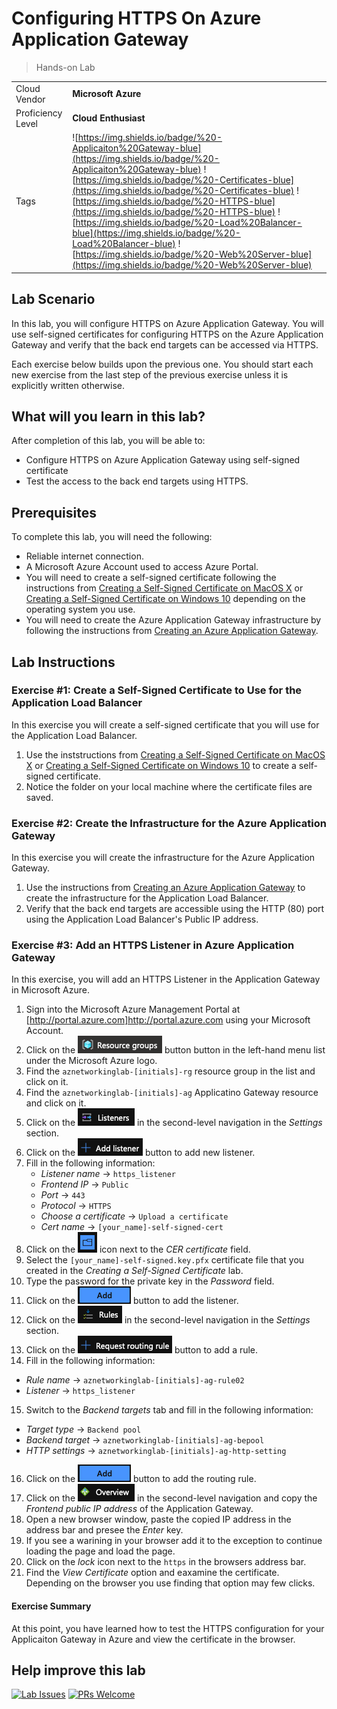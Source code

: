# Configuring HTTPS On Azure Application Gateway

> Hands-on Lab

|                   |                       |
| :---------------- | :-------------------- |
| Cloud Vendor      | **Microsoft Azure**        |
| Proficiency Level | **Cloud  Enthusiast** |
| Tags              | ![https://img.shields.io/badge/%20-Applicaiton%20Gateway-blue](https://img.shields.io/badge/%20-Applicaiton%20Gateway-blue) ![https://img.shields.io/badge/%20-Certificates-blue](https://img.shields.io/badge/%20-Certificates-blue) ![https://img.shields.io/badge/%20-HTTPS-blue](https://img.shields.io/badge/%20-HTTPS-blue) ![https://img.shields.io/badge/%20-Load%20Balancer-blue](https://img.shields.io/badge/%20-Load%20Balancer-blue) ![https://img.shields.io/badge/%20-Web%20Server-blue](https://img.shields.io/badge/%20-Web%20Server-blue)|

## Lab Scenario

In this lab, you will configure HTTPS on Azure Application Gateway. You will use self-signed certificates for configuring HTTPS on the Azure Application Gateway and verify that the back end targets can be accessed via HTTPS.

Each exercise below builds upon the previous one. You should start each new exercise from the last step of the previous exercise unless it is explicitly written otherwise.

## What will you learn in this lab?

After completion of this lab, you will be able to:

- Configure HTTPS on Azure Application Gateway using self-signed certificate
- Test the access to the back end targets using HTTPS.

## Prerequisites

To complete this lab, you will need the following:

- Reliable internet connection.
- A Microsoft Azure Account used to access Azure Portal.
- You will need to create a self-signed certificate following the instructions from [Creating a Self-Signed Certificate on MacOS X](../general/creating-self-signed-cert-on-macos.md) or [Creating a Self-Signed Certificate on Windows 10](../general/creating-self-signed-cert-on-windows.md) depending on the operating system you use.
- You will need to create the Azure Application Gateway infrastructure by following the instructions from [Creating an Azure Application Gateway](../../networking-labs/azure/creating-application-gateway-in-azure.md).

## Lab Instructions

### Exercise #1: Create a Self-Signed Certificate to Use for the Application Load Balancer

In this exercise you will create a self-signed certificate that you will use for the Application Load Balancer.

1. Use the inststructions from [Creating a Self-Signed Certificate on MacOS X](../general/creating-self-signed-cert-on-macos.md) or [Creating a Self-Signed Certificate on Windows 10](../general/creating-self-signed-cert-on-windows.md) to create a self-signed certificate.
2. Notice the folder on your local machine where the certificate files are saved.

### Exercise #2: Create the Infrastructure for the Azure Application Gateway

In this exercise you will create the infrastructure for the Azure Application Gateway.

1. Use the instructions from [Creating an Azure Application Gateway](../../networking-labs/azure/creating-application-gateway-in-azure.md) to create the infrastructure for the Application Load Balancer.
2. Verify that the back end targets are accessible using the HTTP (80) port using the Application Load Balancer's Public IP address.

### Exercise #3: Add an HTTPS Listener in Azure Application Gateway

In this exercise, you will add an HTTPS Listener in the Application Gateway in Microsoft Azure.

1. Sign into the Microsoft Azure Management Portal at [http://portal.azure.com]http://portal.azure.com using your Microsoft Account.
2. Click on the ![Resource groups button](media/azure-resource-groups-button.png) button button in the left-hand menu list under the Microsoft Azure logo.
3. Find the `aznetworkinglab-[initials]-rg` resource group in the list and click on it.
4. Find the `aznetworkinglab-[initials]-ag` Applicatino Gateway resource and click on it.
5. Click on the ![Listeners button](media/azure-listeners-button.png) in the second-level navigation in the *Settings* section.
6. Click on the ![Add listener button](media/azure-add-listener-plus-button.png) button to add new listener.
7. Fill in the following information:
   - *Listener name* → `https_listener`
   - *Frontend IP* → `Public`
   - *Port* → `443`
   - *Protocol* → `HTTPS`
   - *Choose a certificate* → `Upload a certificate`
   - *Cert name* → `[your_name]-self-signed-cert`
8. Click on the ![Folder button](media/azure-folder-icon-button.png) icon next to the *CER certificate* field.
9. Select the `[your_name]-self-signed.key.pfx` certificate file that you created in the *Creating a Self-Signed Certificate* lab.
10. Type the password for the private key in the *Password* field.
11. Click on the ![Add button](media/azure-add-button.png) button to add the listener.
12. Click on the ![Rules button](media/azure-rules-button.png) in the second-level navigation in the *Settings* section.
13. Click on the ![Request routing rule](media/azure-request-routing-rule-plus-button.png) button to add a rule.
14. Fill in the following information:
   - *Rule name* → `aznetworkinglab-[initials]-ag-rule02`
   - *Listener* → `https_listener`
15. Switch to the *Backend targets* tab and fill in the following information:
   - *Target type* → `Backend pool`
   - *Backend target* → `aznetworkinglab-[initials]-ag-bepool`
   - *HTTP settings* → `aznetworkinglab-[initials]-ag-http-setting`
16. Click on the ![Add button](media/azure-add-button.png) button to add the routing rule.
17. Click on the ![Overview button](media/azure-overview-button.png) in the second-level navigation and copy the *Frontend public IP address* of the Application Gateway.
18. Open a new browser window, paste the copied IP address in the address bar and presee the *Enter* key.
19. If you see a warining in your browser add it to the exception to continue loading the page and load the page.
20. Click on the *lock* icon next to the `https` in the browsers address bar.
21. Find the *View Certificate* option and eaxamine the certificate. Depending on the browser you use finding that option may few clicks.

#### Exercise Summary

At this point, you have learned how to test the HTTPS configuration for your Applicaiton Gateway in Azure and view the certificate in the browser.

## Help improve this lab

[![Lab Issues](https://img.shields.io/github/issues/crimsonpinnacle/cloud-labs)](https://github.com/CrimsonPinnacle/cloud-labs/issues/new?assignees=toddysm&labels=new+lab&template=bug_template.md&title=) [![PRs Welcome](https://img.shields.io/badge/PRs-welcome-brightgreen.svg)](https://github.com/CrimsonPinnacle/cloud-labs/pulls)